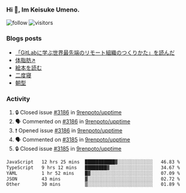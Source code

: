 ### Hi 👋, Im Keisuke Umeno.

<!--
**9renpoto/9renpoto** is a ✨ _special_ ✨ repository because its `README.md` (this file) appears on your GitHub profile.

Here are some ideas to get you started:

- 🔭 I’m currently working on ...
- 🌱 I’m currently learning ...
- 👯 I’m looking to collaborate on ...
- 🤔 I’m looking for help with ...
- 💬 Ask me about ...
- 📫 How to reach me: ...
- 😄 Pronouns: ...
- ⚡ Fun fact: ...
-->

![follow](https://img.shields.io/github/followers/9renpoto?label=Follow&style=social)
![visitors](https://komarev.com/ghpvc/?username=9renpoto&label=Profile%20views&color=0e75b6&style=flat)

### Blogs posts

<!-- BLOG-POST-LIST:START -->
- [「GitLabに学ぶ世界最先端のリモート組織のつくりかた」を読んだ](https://9renpoto.win/entry/2024/09/10/remote_organization)
- [体脂肪↗](https://9renpoto.win/entry/2024/08/12/gaining_fat)
- [絵本を読む](https://9renpoto.win/entry/2024/07/26/picture_book)
- [二度寝](https://9renpoto.win/entry/2024/07/18/going_back_to_sleep)
- [朝型](https://9renpoto.win/entry/2024/05/29/im-an-early)
<!-- BLOG-POST-LIST:END -->

### Activity

<!--START_SECTION:activity-->
1. 🔒 Closed issue [#3186](https://github.com/9renpoto/upptime/issues/3186) in [9renpoto/upptime](https://github.com/9renpoto/upptime)
2. 🗣 Commented on [#3186](https://github.com/9renpoto/upptime/issues/3186#issuecomment-2357016519) in [9renpoto/upptime](https://github.com/9renpoto/upptime)
3. ❗ Opened issue [#3186](https://github.com/9renpoto/upptime/issues/3186) in [9renpoto/upptime](https://github.com/9renpoto/upptime)
4. 🗣 Commented on [#3185](https://github.com/9renpoto/upptime/issues/3185#issuecomment-2356952938) in [9renpoto/upptime](https://github.com/9renpoto/upptime)
5. 🔒 Closed issue [#3185](https://github.com/9renpoto/upptime/issues/3185) in [9renpoto/upptime](https://github.com/9renpoto/upptime)
<!--END_SECTION:activity-->

<!--START_SECTION:waka-->

```txt
JavaScript   12 hrs 25 mins  ███████████▓░░░░░░░░░░░░░   46.83 %
TypeScript   9 hrs 12 mins   ████████▓░░░░░░░░░░░░░░░░   34.67 %
YAML         1 hr 52 mins    █▓░░░░░░░░░░░░░░░░░░░░░░░   07.09 %
JSON         43 mins         ▓░░░░░░░░░░░░░░░░░░░░░░░░   02.72 %
Other        30 mins         ▒░░░░░░░░░░░░░░░░░░░░░░░░   01.89 %
```

<!--END_SECTION:waka-->
